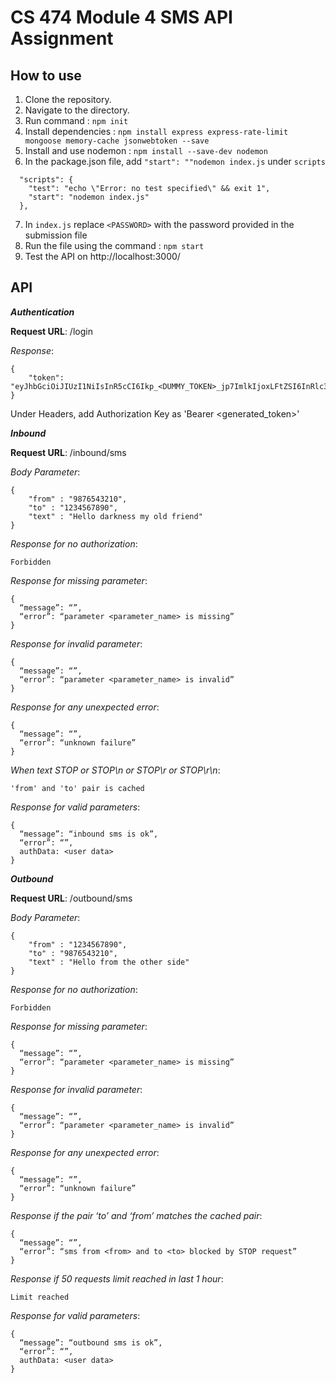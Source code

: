 # CS 474 Module 4 SMS API Assignment

## How to use

1. Clone the repository.
2. Navigate to the directory.
3. Run command : `npm init`
4. Install dependencies : `npm install express express-rate-limit mongoose memory-cache jsonwebtoken --save`
5. Install and use nodemon : `npm install --save-dev nodemon`
6. In the package.json file, add `"start": ""nodemon index.js` under `scripts`
```
  "scripts": {
    "test": "echo \"Error: no test specified\" && exit 1",
    "start": "nodemon index.js"
  },
```
7. In `index.js` replace `<PASSWORD>` with the password provided in the submission file
8. Run the file using the command : `npm start`
9. Test the API on http://localhost:3000/

## API
***Authentication***

**Request URL**: /login

*Response*:
```
{
    "token": "eyJhbGciOiJIUzI1NiIsInR5cCI6Ikp_<DUMMY_TOKEN>_jp7ImlkIjoxLFtZSI6InRlc3RfdXNlciJ9LCasdfsdfjIGKAGFkgDFGADFgADFGLJHGdfHG"
}
```
Under Headers, add Authorization Key as 'Bearer <generated_token>'

***Inbound***

**Request URL**: /inbound/sms

*Body Parameter*:
```
{
	"from" : "9876543210",
	"to" : "1234567890",
	"text" : "Hello darkness my old friend"
}
```
*Response for no authorization*:
```
Forbidden
```
*Response for missing parameter*:
```
{
  “message”: “”,
  “error”: “parameter <parameter_name> is missing”
}
```
*Response for invalid parameter*:
```
{
  “message”: “”,
  “error”: “parameter <parameter_name> is invalid”
}
```
*Response for any unexpected error*:
```
{
  “message”: “”,
  “error”: “unknown failure”
}
```
*When text STOP or STOP\n or STOP\r or STOP\r\n*:
```
'from' and 'to' pair is cached 
```
*Response for valid parameters*:
```
{
  “message”: “inbound sms is ok”,
  “error”: “”,
  authData: <user data>
}
```
***Outbound***

**Request URL**: /outbound/sms

*Body Parameter*:
```
{
	"from" : "1234567890",
	"to" : "9876543210",
	"text" : "Hello from the other side"
}
```
*Response for no authorization*:
```
Forbidden
```
*Response for missing parameter*:
```
{
  “message”: “”,
  “error”: “parameter <parameter_name> is missing”
}
```
*Response for invalid parameter*:
```
{
  “message”: “”,
  “error”: “parameter <parameter_name> is invalid”
}
```
*Response for any unexpected error*:
```
{
  “message”: “”,
  “error”: “unknown failure”
}
```
*Response if the pair ‘to’ and ‘from’ matches the cached pair*:
```
{
  “message”: “”,
  “error”: “sms from <from> and to <to> blocked by STOP request”
}
```
*Response if 50 requests limit reached in last 1 hour*:
```
Limit reached
```
*Response for valid parameters*:
```
{
  “message”: “outbound sms is ok”,
  “error”: “”,
  authData: <user data>
}
```
